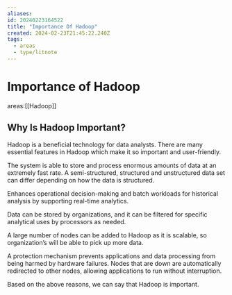 ```yaml
---
aliases: 
id: 20240223164522
title: "Importance Of Hadoop"
created: 2024-02-23T21:45:22.240Z
tags:
  - areas
  - type/litnote
---
```

# Importance of Hadoop

areas:[[Hadoop]]

## Why Is Hadoop Important?

Hadoop is a beneficial technology for data analysts. There are many essential features in Hadoop which make it so important and user-friendly.

The system is able to store and process enormous amounts of data at an extremely fast rate. A semi-structured, structured and unstructured data set can differ depending on how the data is structured.

Enhances operational decision-making and batch workloads for historical analysis by supporting real-time analytics.

Data can be stored by organizations, and it can be filtered for specific analytical uses by processors as needed. 

A large number of nodes can be added to Hadoop as it is scalable, so organization’s will be able to pick up more data.

A protection mechanism prevents applications and data processing from being harmed by hardware failures. Nodes that are down are automatically redirected to other nodes, allowing applications to run without interruption. 

Based on the above reasons, we can say that Hadoop is important.

